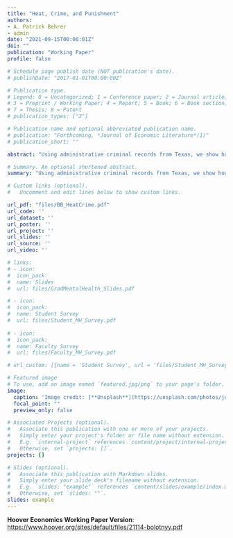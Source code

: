 ```yaml
---
title: "Heat, Crime, and Punishment"
authors:
- A. Patrick Behrer
- admin
date: "2021-09-15T00:00:01Z"
doi: ""
publication: "Working Paper"
profile: false

# Schedule page publish date (NOT publication's date).
# publishDate: "2017-01-01T00:00:00Z"

# Publication type.
# Legend: 0 = Uncategorized; 1 = Conference paper; 2 = Journal article;
# 3 = Preprint / Working Paper; 4 = Report; 5 = Book; 6 = Book section;
# 7 = Thesis; 8 = Patent
# publication_types: ["2"]

# Publication name and optional abbreviated publication name.
# publication: "Forthcoming, *Journal of Economic Literature*(1)"
# publication_short: ""

abstract: "Using administrative criminal records from Texas, we show how heat affects criminal defendants, police officers, prosecutors, and judges. We find that arrests increase by up to 15% on hot days, driven by increases in violent crime. We see no evidence that charging-day heat impacts prosecutorial decisions. However, working alone, judges dismiss fewer cases, issue longer prison sentences, and levy higher fines when ruling on hot days. Higher incomes, newer housing, more teamwork, and less accessible weapons may decrease the adverse effects of heat. Even with adaptation, we forecast that climate change will increase crime and have substantial distributional consequences."

# Summary. An optional shortened abstract.
summary: "Using administrative criminal records from Texas, we show how heat affects criminal defendants, police officers, prosecutors, and judges. We find that arrests increase by up to 15% on hot days, driven by increases in violent crime. We see no evidence that charging-day heat impacts prosecutorial decisions. However, working alone, judges dismiss fewer cases, issue longer prison sentences, and levy higher fines when ruling on hot days. Higher incomes, newer housing, more teamwork, and less accessible weapons may decrease the adverse effects of heat. Even with adaptation, we forecast that climate change will increase crime and have substantial distributional consequences."

# Custom links (optional).
#   Uncomment and edit lines below to show custom links.

url_pdf: "files/BB_HeatCrime.pdf"
url_code: '' 
url_dataset: ''
url_poster: ''
url_project: ''
url_slides: ''
url_source: ''
url_video: ''

# links: 
# - icon:
#  icon_pack:
#  name: Slides
#  url: files/GradMentalHealth_Slides.pdf

# - icon: 
#  icon_pack: 
#  name: Student Survey
#  url: files/Student_MH_Survey.pdf
  
# - icon:
#  icon_pack:
#  name: Faculty Survey
#  url: files/Faculty_MH_Survey.pdf

# url_custom: [{name = 'Student Survey', url = 'files/Student_MH_Survey.pdf'}]

# Featured image
# To use, add an image named `featured.jpg/png` to your page's folder. 
image:
  caption: 'Image credit: [**Unsplash**](https://unsplash.com/photos/jdD8gXaTZsc)'
  focal_point: ""
  preview_only: false

# Associated Projects (optional).
#   Associate this publication with one or more of your projects.
#   Simply enter your project's folder or file name without extension.
#   E.g. `internal-project` references `content/project/internal-project/index.md`.
#   Otherwise, set `projects: []`.
projects: []

# Slides (optional).
#   Associate this publication with Markdown slides.
#   Simply enter your slide deck's filename without extension.
#   E.g. `slides: "example"` references `content/slides/example/index.md`.
#   Otherwise, set `slides: ""`.
slides: example
---
```


<b>Hoover Economics Working Paper Version</b>:
https://www.hoover.org/sites/default/files/21114-bolotnyy.pdf
